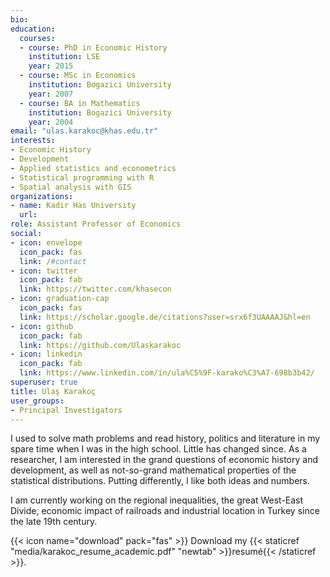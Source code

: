 ```yaml
---
bio: 
education:
  courses:
  - course: PhD in Economic History
    institution: LSE
    year: 2015
  - course: MSc in Economics
    institution: Bogazici University
    year: 2007
  - course: BA in Mathematics
    institution: Bogazici University
    year: 2004
email: "ulas.karakoc@khas.edu.tr"
interests:
- Economic History
- Development
- Applied statistics and econometrics
- Statistical programming with R
- Spatial analysis with GIS
organizations:
- name: Kadir Has University
  url: 
role: Assistant Professor of Economics
social:
- icon: envelope
  icon_pack: fas
  link: /#contact
- icon: twitter
  icon_pack: fab
  link: https://twitter.com/khasecon
- icon: graduation-cap
  icon_pack: fas
  link: https://scholar.google.de/citations?user=srx6f3UAAAAJ&hl=en
- icon: github
  icon_pack: fab
  link: https://github.com/Ulaskarakoc
- icon: linkedin
  icon_pack: fab
  link: https://www.linkedin.com/in/ula%C5%9F-karako%C3%A7-698b3b42/
superuser: true
title: Ulaş Karakoç
user_groups:
- Principal Investigators
---
```


I used to solve math problems and read history, politics and literature in my spare time when I was in the high school. Little has changed since. As a researcher, I am interested in the grand questions of economic history and development, as well as not-so-grand mathematical properties of the statistical distributions. Putting differently, I like both ideas and numbers.

I am currently working on the regional inequalities, the great West-East Divide, economic impact of railroads and industrial location in Turkey since the late 19th century.


{{< icon name="download" pack="fas" >}} Download my {{< staticref "media/karakoc_resume_academic.pdf" "newtab" >}}resumé{{< /staticref >}}.
